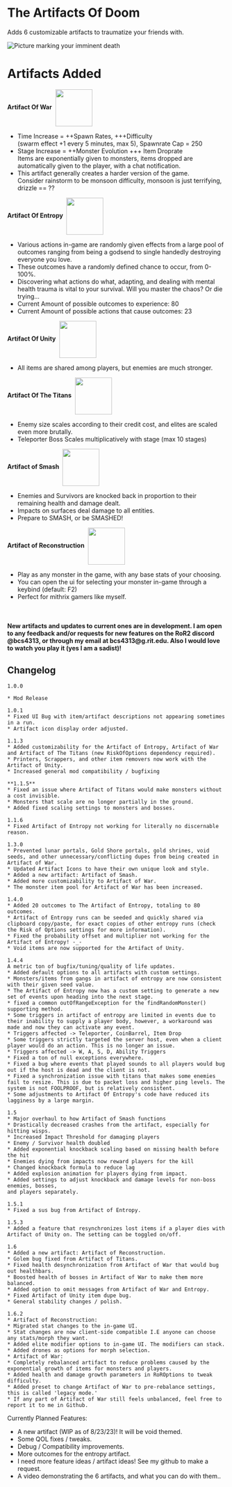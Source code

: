 # The Artifacts Of Doom

Adds 6 customizable artifacts to traumatize your friends with.

![Picture marking your imminent death](https://cdn.discordapp.com/attachments/519358395661156353/1126339595710242816/20221203003816_1.jpg)

# Artifacts Added

**Artifact Of War**&nbsp;
<img src=https://cdn.discordapp.com/attachments/613179339269210149/976267041520623666/Revised_-_Artifact_of_War_Enabled.png align="center" width="85px" height="85px"/>
* Time Increase = ++Spawn Rates, +++Difficulty<br> 
(swarm effect +1 every 5 minutes, max 5), Spawnrate Cap = 250
* Stage Increase = ++Monster Evolution +++ Item Droprate<br>
Items are exponentially given to monsters, items dropped 
are automatically given to the player, with a chat notification.
* This artifact generally creates a harder version of the game.<br> 
Consider rainstorm to be monsoon difficulty, monsoon is just terrifying, drizzle == ??

**Artifact Of Entropy**&nbsp;
<img src=https://cdn.discordapp.com/attachments/613179339269210149/976266895751806976/Revised_-_Icon_4._Artifact_of_Entropy.png align="center" width="85px" height="85px"/>
* Various actions in-game are randomly given effects from a large pool of outcomes ranging from being a godsend to single handedly destroying everyone you love.
* These outcomes have a randomly defined chance to occur, from 0-100%.
* Discovering what actions do what, adapting, and dealing with mental health trauma is vital to your survival. Will you master the chaos? Or die trying...
* Current Amount of possible outcomes to experience: 80
* Current Amount of possible actions that cause outcomes: 23

**Artifact Of Unity**&nbsp;
<img src=https://cdn.discordapp.com/attachments/613179339269210149/976266868060983316/Revised_-_Icon_3._Artifact_of_Unity.png align="center" width="85px" height="85px"/>
* All items are shared among players, but enemies are much stronger.

**Artifact Of The Titans**&nbsp;
<img src=https://cdn.discordapp.com/attachments/613179339269210149/976266993281953873/Revised_-_Icon_2._Artifact_of_the_Titans.png align="center" width="85px" height="85px"/>
* Enemy size scales according to their credit cost, and elites are scaled even more brutally.
* Teleporter Boss Scales multiplicatively with stage (max 10 stages)

**Artifact of Smash**&nbsp;
<img src=https://cdn.discordapp.com/attachments/613179339269210149/976266916450689044/Revised_-_Icon_5._Artifact_of_Smash.png align="center" width="85px" height="85px"/>
* Enemies and Survivors are knocked back in proportion to their remaining health and damage dealt.
* Impacts on surfaces deal damage to all entities. 
* Prepare to SMASH, or be SMASHED!

**Artifact of Reconstruction**&nbsp;
<img src=https://cdn.discordapp.com/attachments/613179339269210149/1133572478518698054/ArtifactOfMetamorphosis.png align="center" width="85px" height="85px"/>
* Play as any monster in the game, with any base stats of your choosing.
* You can open the ui for selecting your monster in-game through a keybind (default: F2)
* Perfect for mithrix gamers like myself.

<br>
<h4>New artifacts and updates to current ones are in development. 
I am open to any feedback and/or requests for new features
on the RoR2 discord @bcs4313, or through my email at bcs4313@g.rit.edu. Also I would love to watch you play it (yes I am a sadist)!</h4>


## Changelog
```{r, max-height='10px'}
1.0.0

* Mod Release

1.0.1
* Fixed UI Bug with item/artifact descriptions not appearing sometimes in a run.
* Artifact icon display order adjusted.

1.1.3
* Added customizability for the Artifact of Entropy, Artifact of War and Artifact of The Titans (new RiskOfOptions dependency required).
* Printers, Scrappers, and other item removers now work with the Artifact of Unity.
* Increased general mod compatibility / bugfixing

**1.1.5**
* Fixed an issue where Artifact of Titans would make monsters without a cost invisible.
* Monsters that scale are no longer partially in the ground.
* Added fixed scaling settings to monsters and bosses.

1.1.6
* Fixed Artifact of Entropy not working for literally no discernable reason.

1.3.0
* Prevented lunar portals, Gold Shore portals, gold shrines, void seeds, and other unnecessary/conflicting dupes from being created in Artifact of War.
* Updated Artifact Icons to have their own unique look and style.
* Added a new artifact: Artifact of Smash.
* Added more customizability to Artifact of War.
* The monster item pool for Artifact of War has been increased.

1.4.0
* Added 20 outcomes to The Artifact of Entropy, totaling to 80 outcomes.
* Artifact of Entropy runs can be seeded and quickly shared via clipboard copy/paste, for exact copies of other entropy runs (check the Risk of Options settings for more information).
* Fixed the probability offset and multiplier not working for the Artifact of Entropy! -_-
* Void items are now supported for the Artifact of Unity.

1.4.4
A metric ton of bugfix/tuning/quality of life updates.
* Added default options to all artifacts with custom settings.
* Monsters/items from gangs in artifact of entropy are now consistent with their given seed value. 
* The Artifact of Entropy now has a custom setting to generate a new set of events upon heading into the next stage. 
* fixed a common outOfRangeException for the findRandomMonster() supporting method.
* Some triggers in artifact of entropy are limited in events due to their inability to supply a player body, however, a workaround was made and now they can activate any event.
* Triggers affected -> Teleporter, CoinBarrel, Item Drop
* Some triggers strictly targeted the server host, even when a client player would do an action. This is no longer an issue.
* Triggers affected -> W, A, S, D, Ability Triggers 
* Fixed a ton of null exceptions everywhere.
* Fixed a bug where events that played sounds to all players would bug out if the host is dead and the client is not.
* Fixed a synchronization issue with titans that makes some enemies fail to resize. This is due to packet loss and higher ping levels. The system is not FOOLPROOF, but is relatively consistent.
* Some adjustments to Artifact Of Entropy's code have reduced its lagginess by a large margin.

1.5
* Major overhaul to how Artifact of Smash functions
* Drastically decreased crashes from the artifact, especially for hitting wisps.
* Increased Impact Threshold for damaging players
* Enemy / Survivor health doubled
* Added exponential knockback scaling based on missing health before the hit
* Enemies dying from impacts now reward players for the kill
* Changed knockback formula to reduce lag
* Added explosion animation for players dying from impact.
* Added settings to adjust knockback and damage levels for non-boss enemies, bosses, 
and players separately.

1.5.1
* Fixed a sus bug from Artifact of Entropy.

1.5.3
* Added a feature that resynchronizes lost items if a player dies with Artifact of Unity on. The setting can be toggled on/off.

1.6
* Added a new artifact: Artifact of Reconstruction.
* Golem bug fixed from Artifact of Titans.
* Fixed health desynchronization from Artifact of War that would bug out healthbars.
* Boosted health of bosses in Artifact of War to make them more balanced.
* Added option to omit messages from Artifact of War and Entropy.
* Fixed Artifact of Unity item dupe bug.
* General stability changes / polish.

1.6.2
* Artifact of Reconstruction:
* Migrated stat changes to the in-game UI. 
* Stat changes are now client-side compatible I.E anyone can choose any stats/morph they want.
* Added elite modifier options to in-game UI. The modifiers can stack.
* Added drones as options for morph selection.
* Artifact of War:
* Completely rebalanced artifact to reduce problems caused by the exponential growth of items for monsters and players.
* Added health and damage growth parameters in RoROptions to tweak difficulty.
* Added preset to change Artifact of War to pre-rebalance settings, this is called 'legacy mode.'
* If any part of Artifact of War still feels unbalanced, feel free to report it to me in Github.
```

Currently Planned Features: 
* A new artifact (WIP as of 8/23/23)! It will be void themed.
* Some QOL fixes / tweaks.
* Debug / Compatibility improvements.
* More outcomes for the entropy artifact.
* I need more feature ideas / artifact ideas! See my github to make a request.
* A video demonstrating the 6 artifacts, and what you can do with them..
